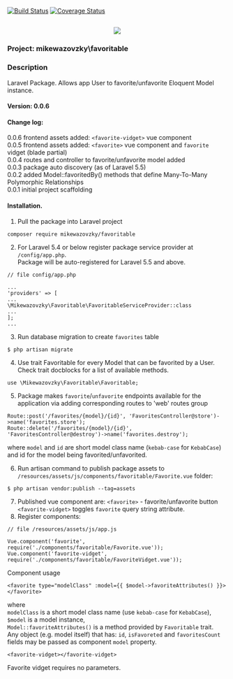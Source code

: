 [![Build Status](https://travis-ci.org/mikewazovzky/favoritable.svg?branch=master)](https://travis-ci.org/mikewazovzky/favoritable)
[![Coverage Status](https://coveralls.io/repos/github/mikewazovzky/favoritable/badge.svg?branch=master&foo=bar)](https://coveralls.io/github/mikewazovzky/favoritable?branch=master)

<h2 align="center">
	<img src="https://laravel.com/assets/img/components/logo-laravel.svg">
</h2>

### Project: mikewazovzky\favoritable

### Description
Laravel Package. Allows app User to favorite/unfavorite Eloquent Model instance.

#### Version: 0.0.6
#### Change log:
0.0.6 frontend assets added: `<favorite-vidget>` vue component<br>
0.0.5 frontend assets added: `<favorite>` vue component and `favorite` vidget (blade partial)<br>
0.0.4 routes and controller to favorite/unfavorite model added<br>
0.0.3 package auto discovery (as of Laravel 5.5)<br>
0.0.2 added Model::favoritedBy() methods that define Many-To-Many Polymorphic Relationships<br>
0.0.1 initial project scaffolding<br>

#### Installation.

1. Pull the package into Laravel project
```
composer require mikewazovzky/favoritable
```

2. For Laravel 5.4 or below register package service provider at `/config/app.php`.<br>
Package will be auto-registered for Laravel 5.5 and above.
```
// file config/app.php

...
'providers' => [
...
\Mikewazovzky\Favoritable\FavoritableServiceProvider::class
...
];
...
```

3. Run database migration to create `favorites` table
```
$ php artisan migrate
```

4. Use trait Favoritable for every Model that can be favorited by a User.<br>
Check trait docblocks for a list of available methods.
```
use \Mikewazovzky\Favoritable\Favoritable;
```

5. Package makes `favorite`/`unfavorite` endpoints available for the application via
adding corresponding routes to 'web' routes group
```
Route::post('/favorites/{model}/{id}', 'FavoritesController@store')->name('favorites.store');
Route::delete('/favorites/{model}/{id}', 'FavoritesController@destroy')->name('favorites.destroy');
```
where `model` and `id` are short model class name (`kebab-case` for `KebabCase`) and
id for the model being favorited/unfavorited.<br>

6. Run artisan command to publish package assets to
 `/resources/assets/js/components/favoritable/Favorite.vue` folder:
```
$ php artisan vendor:publish --tag=assets
```
7. Published vue component are:
`<favorite>` - favorite/unfavorite button
`<favorite-vidget>` toggles `favorite` query string attribute.
8. Register components:
```
// file /resources/assets/js/app.js

Vue.component('favorite', require('./components/favoritable/Favorite.vue'));
Vue.component('favorite-vidget', require('./components/favoritable/FavoriteVidget.vue'));
```
Component usage
```
<favorite type="modelClass" :model={{ $model->favoriteAttributes() }}></favorite>
```
where<br>
`modelClass` is a short model class name (use `kebab-case` for `KebabCase`),
`$model` is a model instance,<br>
`Model::favoriteAttributes()` is a method provided by `Favoritable` trait.<br>
Any object (e.g. model itself) that has: `id`, `isFavoreted` and `favoritesCount`
fields may be passed as component `model` property.
```
<favorite-vidget></favorite-vidget>
```
Favorite vidget requires no parameters.
